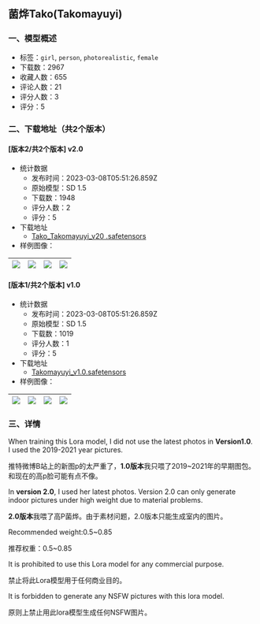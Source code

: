 ## 菌烨Tako(Takomayuyi)
### 一、模型概述

- 标签：`girl`, `person`, `photorealistic`, `female`
- 下载数：2967
- 收藏人数：655
- 评论人数：21
- 评分人数：3
- 评分：5

### 二、下载地址（共2个版本）

#### [版本2/共2个版本] v2.0

- 统计数据
  - 发布时间：2023-03-08T05:51:26.859Z
  - 原始模型：SD 1.5
  - 下载数：1948
  - 评分人数：2
  - 评分：5
- 下载地址
  - [Tako_Takomayuyi_v20 .safetensors](https://civitai.com/api/download/models/20034)
- 样例图像：

| <img src="https://image.civitai.com/xG1nkqKTMzGDvpLrqFT7WA/fe39c5d6-95ed-4edb-d028-2a5272123700/width=450/211706.jpeg" /> | <img src="https://image.civitai.com/xG1nkqKTMzGDvpLrqFT7WA/b2f8e66d-79aa-4932-bc4c-f8d0dde45800/width=450/211707.jpeg" /> | <img src="https://image.civitai.com/xG1nkqKTMzGDvpLrqFT7WA/4819fcb3-b6b1-4b21-d9dd-7fbf1ce1ab00/width=450/211708.jpeg" /> | <img src="https://image.civitai.com/xG1nkqKTMzGDvpLrqFT7WA/13363a26-04d4-48ef-1a04-6dafd1d95f00/width=450/211705.jpeg" /> |
| ---- | ---- | ---- | ---- |

#### [版本1/共2个版本] v1.0

- 统计数据
  - 发布时间：2023-03-08T05:51:26.859Z
  - 原始模型：SD 1.5
  - 下载数：1019
  - 评分人数：1
  - 评分：5
- 下载地址
  - [Takomayuyi_v1.0.safetensors](https://civitai.com/api/download/models/19048)
- 样例图像：

| <img src="https://image.civitai.com/xG1nkqKTMzGDvpLrqFT7WA/5c2c2da0-d19c-44ad-72df-00fa460f6100/width=450/199115.jpeg" /> | <img src="https://image.civitai.com/xG1nkqKTMzGDvpLrqFT7WA/4fc4a498-7af7-4918-9918-d2f2266c4b00/width=450/199119.jpeg" /> | <img src="https://image.civitai.com/xG1nkqKTMzGDvpLrqFT7WA/fe6cfb86-d10b-4afe-f015-02d8c6dbae00/width=450/199118.jpeg" /> | <img src="https://image.civitai.com/xG1nkqKTMzGDvpLrqFT7WA/c2211da7-b757-4ac1-c800-d27aeb37ae00/width=450/199117.jpeg" /> |
| ---- | ---- | ---- | ---- |


### 三、详情
<p>When training this Lora model,  I did not use the latest photos in <strong>Version1.0</strong>. I used the 2019-2021 year pictures.</p><p>推特微博B站上的新图p的太严重了，<strong>1.0版本</strong>我只喂了2019~2021年的早期图包。和现在的高p脸可能有点不像。</p><p></p><p>In <strong>version 2.0</strong>, I used her latest photos. Version 2.0 can only generate indoor pictures under high weight due to material problems.</p><p><strong>2.0版本</strong>我喂了高P菌烨。由于素材问题，2.0版本只能生成室内的图片。</p><p></p><p>Recommended weight:0.5~0.85</p><p>推荐权重：0.5~0.85</p><p>It is prohibited to use this Lora model for any commercial purpose.</p><p>禁止将此Lora模型用于任何商业目的。</p><p>It is forbidden to generate any NSFW pictures with this lora model.</p><p>原则上禁止用此lora模型生成任何NSFW图片。</p>
